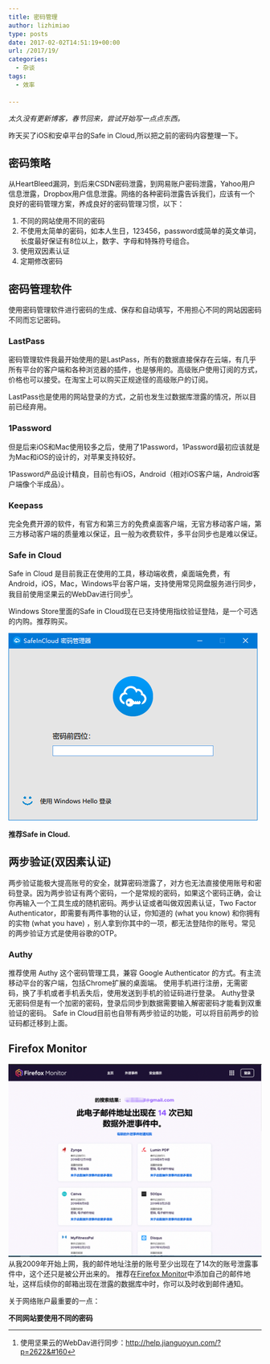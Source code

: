 ```yaml
---
title: 密码管理
author: lizhimiao
type: posts
date: 2017-02-02T14:51:19+00:00
url: /2017/19/
categories:
  - 杂谈
tags:
  - 效率

---
```


_太久没有更新博客，春节回来，尝试开始写一点点东西。_

昨天买了iOS和安卓平台的Safe in Cloud,所以把之前的密码内容整理一下。

## 密码策略

从HeartBleed漏洞，到后来CSDN密码泄露，到网易账户密码泄露，Yahoo用户信息泄露，Dropbox用户信息泄露。网络的各种密码泄露告诉我们，应该有一个良好的密码管理方案，养成良好的密码管理习惯，以下：

  1. 不同的网站使用不同的密码
  2. 不使用太简单的密码，如本人生日，123456，password或简单的英文单词，长度最好保证有8位以上，数字、字母和特殊符号组合。
  3. 使用双因素认证
  4. 定期修改密码

## 密码管理软件

使用密码管理软件进行密码的生成、保存和自动填写，不用担心不同的网站因密码不同而忘记密码。

### LastPass

密码管理软件我最开始使用的是LastPass，所有的数据直接保存在云端，有几乎所有平台的客户端和各种浏览器的插件，也是够用的。高级账户使用订阅的方式，价格也可以接受。在淘宝上可以购买正规途径的高级账户的订阅。
  
LastPass也是使用的网站登录的方式，之前也发生过数据库泄露的情况，所以目前已经弃用。

### 1Password

但是后来iOS和Mac使用较多之后，使用了1Password，1Password最初应该就是为Mac和iOS的设计的，对苹果支持较好。
  
1Password产品设计精良，目前也有iOS，Android（相对iOS客户端，Android客户端像个半成品）。

### Keepass

完全免费开源的软件，有官方和第三方的免费桌面客户端，无官方移动客户端，第三方移动客户端的质量难以保证，且一般为收费软件，多平台同步也是难以保证。

### Safe in Cloud

Safe in Cloud 是目前我正在使用的工具，移动端收费，桌面端免费，有Android，iOS，Mac，Windows平台客户端，支持使用常见网盘服务进行同步，我目前使用坚果云的WebDav进行同步[^1]。

Windows Store里面的Safe in Cloud现在已支持使用指纹验证登陆，是一个可选的内购。推荐购买。

![safe in cloud 登录界面](safe-cloud-sc.png)

**推荐Safe in Cloud.**

## 两步验证(双因素认证)

两步验证能极大提高账号的安全，就算密码泄露了，对方也无法直接使用账号和密码登录。因为两步验证有两个密码，一个是常规的密码，如果这个密码正确，会让你再输入一个工具生成的随机密码。两步认证或者叫做双因素认证，Two Factor Authenticator，即需要有两件事物的认证，你知道的 (what you know) 和你拥有的实物 (what you have) ，别人拿到你其中的一项，都无法登陆你的账号。常见的两步验证方式是使用谷歌的OTP。
 
### Authy
推荐使用 Authy 这个密码管理工具，兼容 Google Authenticator 的方式。有主流移动平台的客户端，包括Chrome扩展的桌面端。
使用手机进行注册，无需密码，换了手机或者手机丢失后，使用发送到手机的验证码进行登录。
 Authy登录无密码但是有一个加密的密码，登录后同步到数据需要输入解密密码才能看到双重验证的密码。
Safe in Cloud目前也自带有两步验证的功能，可以将目前两步的验证码都迁移到上面。

## Firefox Monitor
![firefox monitor](./monito_firefox.png)
从我2009年开始上网，我的邮件地址注册的账号至少出现在了14次的账号泄露事件中，这个还只是被公开出来的。
推荐在[Firefox Monitor](https://monitor.firefox.com/)中添加自己的邮件地址，这样后续你的邮箱出现在泄露的数据库中时，你可以及时收到邮件通知。

关于网络账户最重要的一点：

**不同网站要使用不同的密码**


[^1]: 使用坚果云的WebDav进行同步：http://help.jianguoyun.com/?p=2622&#160
